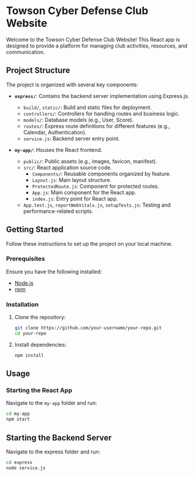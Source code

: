 # Towson Cyber Defense Club Website

Welcome to the Towson Cyber Defense Club Website! This React app is designed to provide a platform for managing club activities, resources, and communication.

## Project Structure

The project is organized with several key components:

- **`express/`**: Contains the backend server implementation using Express.js.
  - `build/`, `static/`: Build and static files for deployment.
  - `controllers/`: Controllers for handling routes and business logic.
  - `models/`: Database models (e.g., User, Score).
  - `routes/`: Express route definitions for different features (e.g., Calendar, Authentication).
  - `service.js`: Backend server entry point.

- **`my-app/`**: Houses the React frontend.
  - `public/`: Public assets (e.g., images, favicon, manifest).
  - `src/`: React application source code.
    - `Components/`: Reusable components organized by feature.
    - `Layout.js`: Main layout structure.
    - `ProtectedRoute.js`: Component for protected routes.
    - `App.js`: Main component for the React app.
    - `index.js`: Entry point for React app.
  - `App.test.js`, `reportWebVitals.js`, `setupTests.js`: Testing and performance-related scripts.

## Getting Started

Follow these instructions to set up the project on your local machine.

### Prerequisites

Ensure you have the following installed:

- [Node.js](https://nodejs.org/)
- [npm](https://www.npmjs.com/)

### Installation

1. Clone the repository:

    ```bash
    git clone https://github.com/your-username/your-repo.git
    cd your-repo
    ```

2. Install dependencies:

    ```bash
    npm install
    ```

## Usage

### Starting the React App

Navigate to the `my-app` folder and run:

```bash
cd my-app
npm start
```
## Starting the Backend Server

Navigate to the express folder and run:


```bash
cd express
node service.js
```
